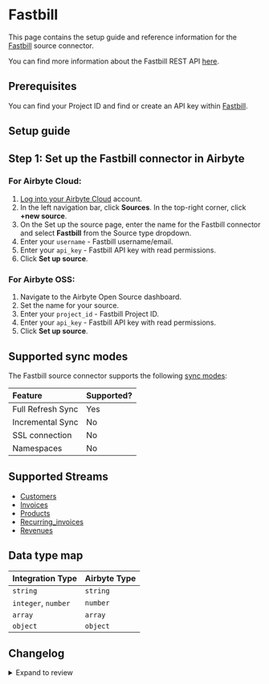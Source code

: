 # Fastbill

This page contains the setup guide and reference information for the [Fastbill](https://www.fastbill.com/) source connector.

You can find more information about the Fastbill REST API [here](https://apidocs.fastbill.com/).

## Prerequisites

You can find your Project ID and find or create an API key within [Fastbill](https://my.fastbill.com/index.php?s=D7GCLx0WuylFq3nl4gAvRQMwS8RDyb3sCe_bEoXoU_w).

## Setup guide

## Step 1: Set up the Fastbill connector in Airbyte

### For Airbyte Cloud:

1. [Log into your Airbyte Cloud](https://cloud.airbyte.com/workspaces) account.
2. In the left navigation bar, click **Sources**. In the top-right corner, click **+new source**.
3. On the Set up the source page, enter the name for the Fastbill connector and select **Fastbill** from the Source type dropdown.
4. Enter your `username` - Fastbill username/email.
5. Enter your `api_key` - Fastbill API key with read permissions.
6. Click **Set up source**.

### For Airbyte OSS:

1. Navigate to the Airbyte Open Source dashboard.
2. Set the name for your source.
3. Enter your `project_id` - Fastbill Project ID.
4. Enter your `api_key` - Fastbill API key with read permissions.
5. Click **Set up source**.

## Supported sync modes

The Fastbill source connector supports the following [sync modes](https://docs.airbyte.com/cloud/core-concepts#connection-sync-modes):

| Feature           | Supported? |
| :---------------- | :--------- |
| Full Refresh Sync | Yes        |
| Incremental Sync  | No         |
| SSL connection    | No         |
| Namespaces        | No         |

## Supported Streams

- [Customers](https://apidocs.fastbill.com/fastbill/de/customer.html#customer.get)
- [Invoices](https://apidocs.fastbill.com/fastbill/de/invoice.html#invoice.get)
- [Products](https://apidocs.fastbill.com/fastbill/de/recurring.html#recurring.get)
- [Recurring_invoices](https://apidocs.fastbill.com/fastbill/de/recurring.html#recurring.get)
- [Revenues](https://apidocs.fastbill.com/fastbill/de/revenue.html#revenue.get)

## Data type map

| Integration Type    | Airbyte Type |
| :------------------ | :----------- |
| `string`            | `string`     |
| `integer`, `number` | `number`     |
| `array`             | `array`      |
| `object`            | `object`     |

## Changelog

<details>
  <summary>Expand to review</summary>

| Version | Date       | Pull Request                                             | Subject                                                                         |
| :------ | :--------- | :------------------------------------------------------- | :------------------------------------------------------------------------------ |
| 0.3.9 | 2025-02-01 | [52862](https://github.com/airbytehq/airbyte/pull/52862) | Update dependencies |
| 0.3.8 | 2025-01-25 | [52326](https://github.com/airbytehq/airbyte/pull/52326) | Update dependencies |
| 0.3.7 | 2025-01-18 | [51642](https://github.com/airbytehq/airbyte/pull/51642) | Update dependencies |
| 0.3.6 | 2025-01-11 | [51065](https://github.com/airbytehq/airbyte/pull/51065) | Update dependencies |
| 0.3.5 | 2025-01-04 | [50523](https://github.com/airbytehq/airbyte/pull/50523) | Update dependencies |
| 0.3.4 | 2024-12-21 | [50019](https://github.com/airbytehq/airbyte/pull/50019) | Update dependencies |
| 0.3.3 | 2024-12-14 | [49481](https://github.com/airbytehq/airbyte/pull/49481) | Update dependencies |
| 0.3.2 | 2024-12-12 | [48955](https://github.com/airbytehq/airbyte/pull/48955) | Update dependencies |
| 0.3.1 | 2024-12-11 | [47089](https://github.com/airbytehq/airbyte/pull/47089) | Starting with this version, the Docker image is now rootless. Please note that this and future versions will not be compatible with Airbyte versions earlier than 0.64 |
| 0.3.0 | 2024-10-31 | [47297](https://github.com/airbytehq/airbyte/pull/47297) | Migrate to manifest only format |
| 0.2.24 | 2024-10-12 | [46777](https://github.com/airbytehq/airbyte/pull/46777) | Update dependencies |
| 0.2.23 | 2024-10-05 | [46505](https://github.com/airbytehq/airbyte/pull/46505) | Update dependencies |
| 0.2.22 | 2024-09-28 | [46172](https://github.com/airbytehq/airbyte/pull/46172) | Update dependencies |
| 0.2.21 | 2024-09-21 | [45751](https://github.com/airbytehq/airbyte/pull/45751) | Update dependencies |
| 0.2.20 | 2024-09-14 | [45486](https://github.com/airbytehq/airbyte/pull/45486) | Update dependencies |
| 0.2.19 | 2024-09-07 | [45251](https://github.com/airbytehq/airbyte/pull/45251) | Update dependencies |
| 0.2.18 | 2024-08-31 | [44999](https://github.com/airbytehq/airbyte/pull/44999) | Update dependencies |
| 0.2.17 | 2024-08-24 | [44647](https://github.com/airbytehq/airbyte/pull/44647) | Update dependencies |
| 0.2.16 | 2024-08-17 | [44329](https://github.com/airbytehq/airbyte/pull/44329) | Update dependencies |
| 0.2.15 | 2024-08-10 | [43515](https://github.com/airbytehq/airbyte/pull/43515) | Update dependencies |
| 0.2.14 | 2024-08-03 | [43112](https://github.com/airbytehq/airbyte/pull/43112) | Update dependencies |
| 0.2.13 | 2024-07-27 | [42722](https://github.com/airbytehq/airbyte/pull/42722) | Update dependencies |
| 0.2.12 | 2024-07-20 | [42179](https://github.com/airbytehq/airbyte/pull/42179) | Update dependencies |
| 0.2.11 | 2024-07-13 | [41755](https://github.com/airbytehq/airbyte/pull/41755) | Update dependencies |
| 0.2.10 | 2024-07-10 | [41441](https://github.com/airbytehq/airbyte/pull/41441) | Update dependencies |
| 0.2.9 | 2024-07-09 | [41176](https://github.com/airbytehq/airbyte/pull/41176) | Update dependencies |
| 0.2.8 | 2024-07-06 | [41003](https://github.com/airbytehq/airbyte/pull/41003) | Update dependencies |
| 0.2.7 | 2024-06-25 | [40399](https://github.com/airbytehq/airbyte/pull/40399) | Update dependencies |
| 0.2.6 | 2024-06-22 | [40197](https://github.com/airbytehq/airbyte/pull/40197) | Update dependencies |
| 0.2.5 | 2024-06-04 | [39066](https://github.com/airbytehq/airbyte/pull/39066) | [autopull] Upgrade base image to v1.2.1 |
| 0.2.4 | 2024-04-19 | [37159](https://github.com/airbytehq/airbyte/pull/37159) | Updating to 0.80.0 CDK |
| 0.2.3 | 2024-04-18 | [37159](https://github.com/airbytehq/airbyte/pull/37159) | Manage dependencies with Poetry. |
| 0.2.2 | 2024-04-15 | [37159](https://github.com/airbytehq/airbyte/pull/37159) | Base image migration: remove Dockerfile and use the python-connector-base image |
| 0.2.1 | 2024-04-12 | [37159](https://github.com/airbytehq/airbyte/pull/37159) | schema descriptions |
| 0.2.0 | 2023-08-13 | [29390](https://github.com/airbytehq/airbyte/pull/29390) | Migrated to Low Code CDK |
| 0.1.0   | 2022-11-08 | [18522](https://github.com/airbytehq/airbyte/pull/18593) | New Source: Fastbill                                                            |

</details>
